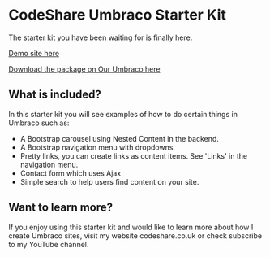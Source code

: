 # CodeShare Umbraco Starter Kit

The starter kit you have been waiting for is finally here.

[Demo site here](http://codesharestarterkit.azurewebsites.net)

[Download the package on Our Umbraco here](https://our.umbraco.org/projects/starter-kits/codeshare-starter-kit/)

## What is included?
In this starter kit you will see examples of how to do certain things in Umbraco such as:

- A Bootstrap carousel using Nested Content in the backend.
- A Bootstrap navigation menu with dropdowns.
- Pretty links, you can create links as content items. See 'Links' in the navigation menu.
- Contact form which uses Ajax
- Simple search to help users find content on your site.

## Want to learn more?
If you enjoy using this starter kit and would like to learn more about how I create Umbraco sites, visit my website codeshare.co.uk or check subscribe to my YouTube channel.
